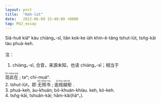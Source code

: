 ```yaml
---
layout: post
title:  "Keh-lu̍t"
date:   2022-06-09 15:40:00 +0800
tag: PUJ_essay
---
```


<section class="PUJ">

Siă-huĕ kiâⁿ kàu chiàng₊-sî, liân kok-ke ia̍h khin-ē-tăng tshut-lu̍t, tsn̂g-kâi tàu phuà-keh.<br>
<br>
注：<br>
1. chiàng₊-sî, 合音，来源未知，也读 chiáng₊-sî；相当于
<ruby style="ruby-position:over">
		<rb class="markup_main">现此在</rb>
		<rp>(</rp><rt class="markup_over">hīn-tshṳ́-tsăi</rt><rp>)</rp>
</ruby>; taⁿ; chí-muáⁿ.<br>
2. tshut-lu̍t，即 
<ruby style="ruby-position:over">
		<rb class="markup_main">无照书</rb>
		<rp>(</rp><rt class="markup_over">bô-chiàu-tsṳ</rt><rp>)</rp>
</ruby>; 
<ruby style="ruby-position:over">
		<rb class="markup_main">逾规越矩</rb>
		<rp>(</rp><rt class="markup_over">zû-kui-ua̍t-kṳ́</rt><rp>)</rp>
</ruby>.<br>
3. phuà-keh, àu-khuán; bô-khuán-khiàu. keh, kó-keh.<br>
4. tsn̂g-kâi, tshuân-kâi; hȁm-kâi(hâⁿ₊).<br>

</section>

